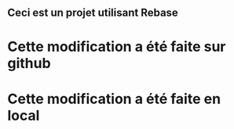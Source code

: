 ## Ceci est un projet utilisant Rebase
# Cette modification a été faite sur github
# Cette modification a été faite en local
